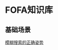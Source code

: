 # FOFA知识库
## 基础场景
[模糊搜索的正确姿势](https://github.com/FofaInfo/FOFA-Library/blob/main/%E5%9F%BA%E7%A1%80%E5%9C%BA%E6%99%AF/FOFA%E6%A8%A1%E7%B3%8A%E6%90%9C%E7%B4%A2%E7%9A%84%E6%AD%A3%E7%A1%AE%E5%A7%BF%E5%8A%BF.md)
<br>

